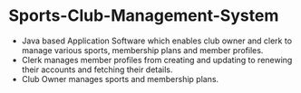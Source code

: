 # Sports-Club-Management-System
<ul>
  <li>Java based Application Software which enables club owner and clerk to manage various sports, membership plans and member profiles. </li>
  <li>Clerk manages member profiles from creating and updating to renewing their accounts and fetching their details. </li>
  <li>Club Owner manages sports and membership plans. </li>
 </ul>
